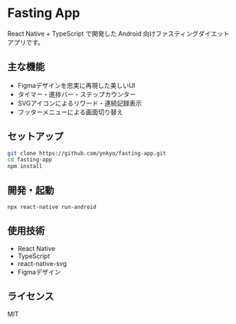 # Fasting App

React Native + TypeScript で開発した Android 向けファスティングダイエットアプリです。

## 主な機能

- Figmaデザインを忠実に再現した美しいUI
- タイマー・進捗バー・ステップカウンター
- SVGアイコンによるリワード・連続記録表示
- フッターメニューによる画面切り替え

## セットアップ

```sh
git clone https://github.com/ynkyo/fasting-app.git
cd fasting-app
npm install
```

## 開発・起動

```sh
npx react-native run-android
```

## 使用技術

- React Native
- TypeScript
- react-native-svg
- Figmaデザイン

## ライセンス

MIT 